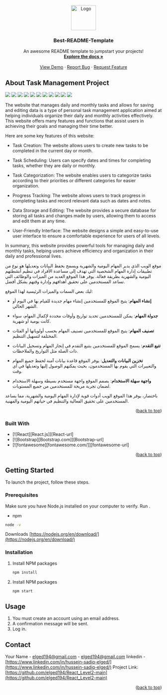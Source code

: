 <!-- # About Task Management WEB

<a href="https://github.com/elged194/React_Level2-main/tree/main">View Demo</a>


* [![React][React.js]][React-url]
* [![Bootstrap][Bootstrap.com]][Bootstrap-url]
* [![Firebase][firebase.google.com/]][firebase-url]

## Getting Started

<img src="./img/Screenshot_17-4.jpeg">
<img src="./img/Screenshot_17-5.jpeg">
<img src="./img/Screenshot_17-6.jpeg">
<img src="./img/Screenshot_17-1.jpeg">
<img src="./img/Screenshot_17-8.jpeg">
<img src="./img/Screenshot_17-7.jpeg">
<img src="./img/Screenshot_17-2.jpeg">
<img src="./img/Screenshot_17-9.jpeg">
<img src="./img/Screenshot_17-10.jpeg">
<img src="./img/Screenshot_17-11.jpeg">
<img src="./img/Screenshot_17-3.jpeg"> -->

<a name="readme-top"></a>

<!-- PROJECT LOGO -->
<br />
<div align="center">
  <a href="https://github.com/othneildrew/Best-README-Template">
    <img src="img//logo.png" alt="Logo" width="80" height="80">
  </a>

  <h3 align="center">Best-README-Template</h3>

  <p align="center">
    An awesome README template to jumpstart your projects!
    <br />
    <a href="https://github.com/othneildrew/Best-README-Template"><strong>Explore the docs »</strong></a>
    <br />
    <br />
    <a href="https://github.com/othneildrew/Best-README-Template">View Demo</a>
    ·
    <a href="https://github.com/othneildrew/Best-README-Template/issues">Report Bug</a>
    ·
    <a href="https://github.com/othneildrew/Best-README-Template/issues">Request Feature</a>
  </p>
</div>

<!-- ABOUT THE PROJECT -->

## About Task Management Project

<img src="./img/Screenshot_17-4.jpeg">
<img src="./img/Screenshot_17-5.jpeg">
<img src="./img/Screenshot_17-6.jpeg">
<img src="./img/Screenshot_17-1.jpeg">
<img src="./img/Screenshot_17-8.jpeg">
<img src="./img/Screenshot_17-7.jpeg">
<img src="./img/Screenshot_17-2.jpeg">
<img src="./img/Screenshot_17-9.jpeg">
<img src="./img/Screenshot_17-10.jpeg">
<img src="./img/Screenshot_17-11.jpeg">
<img src="./img/Screenshot_17-3.jpeg">

The website that manages daily and monthly tasks and allows for saving and editing data is a type of personal task management application aimed at helping individuals organize their daily and monthly activities effectively. This website offers many features and functions that assist users in achieving their goals and managing their time better.

Here are some key features of this website:

- Task Creation: The website allows users to create new tasks to be completed in the current day or month.

- Task Scheduling: Users can specify dates and times for completing tasks, whether they are daily or monthly.

- Task Categorization: The website enables users to categorize tasks according to their priorities or different categories for easier organization.

- Progress Tracking: The website allows users to track progress in completing tasks and record relevant data such as dates and notes.

- Data Storage and Editing: The website provides a secure database for storing all tasks and changes made by users, allowing them to access and edit them at any time.

- User-Friendly Interface: The website designs a simple and easy-to-use user interface to ensure a comfortable experience for users of all levels.

In summary, this website provides powerful tools for managing daily and monthly tasks, helping users achieve efficiency and organization in their daily and professional lives.


موقع الويب الذي يدير المهام اليومية والشهرية ويسمح بحفظ البيانات وتعديلها هو نوع من تطبيقات إدارة المهام الشخصية التي تهدف إلى مساعدة الأفراد في تنظيم أنشطتهم اليومية والشهرية بطريقة فعالة. يوفر هذا الموقع العديد من الميزات والوظائف التي تساعد المستخدمين على تحقيق أهدافهم وإدارة وقتهم بشكل أفضل.

ليك بعض السمات والميزات الرئيسية لهذا الموقع:

- **إنشاء المهام**: يتيح الموقع للمستخدمين إنشاء مهام جديدة للقيام بها في اليوم أو الشهر الحالي.

- **جدولة المهام**: يمكن للمستخدمين تحديد تواريخ وأوقات محددة لإكمال المهام، سواء كانت يومية أو شهرية.

- **تصنيف المهام**: يتيح الموقع للمستخدمين تصنيف المهام بحسب أولوياتها أو الفئات المختلفة لتسهيل التنظيم.

- **تتبع التقدم**: يسمح الموقع للمستخدمين بتتبع التقدم في إنجاز المهام وتسجيل البيانات ذات الصلة مثل التواريخ والملاحظات.

- **تخزين البيانات والتعديل**: يوفر الموقع قاعدة بيانات آمنة لحفظ جميع المهام والتغييرات التي يقوم بها المستخدمون، بحيث يمكنهم الوصول إليها وتعديلها في أي وقت.

- **واجهة سهلة الاستخدام**: يصمم الموقع واجهة مستخدم بسيطة وسهلة الاستخدام لضمان تجربة مريحة للمستخدمين من جميع المستويات.

باختصار، يوفر هذا الموقع الويب أدوات قوية لإدارة المهام اليومية والشهرية، مما يساعد المستخدمين على تحقيق الفعالية والتنظيم في حياتهم اليومية والمهنية.

<!-- -------------------------------------------- -->


<p align="right">(<a href="#readme-top">back to top</a>)</p>

### Built With


- [![React][React.js]][React-url]
- [![Bootstrap][Bootstrap.com]][Bootstrap-url]
- [![fontawesome][fontawesome.com/]][fontawesome-url]

<p align="right">(<a href="#readme-top">back to top</a>)</p>

<!-- GETTING STARTED -->

## Getting Started

To launch the project, follow these steps.

### Prerequisites

Make sure you have Node.js installed on your computer to verify. Run .
- npm
```sh
node -v
```
Downloads [https://nodejs.org/en/download/](https://nodejs.org/en/download/)


### Installation

1. Install NPM packages
   ```sh
   npm install
   ```
1. Install NPM packages
   ```sh
   npm start
   ```
<!-- USAGE EXAMPLES -->

## Usage

1. You must create an account using an email address.
2. A confirmation message will be sent.
3. Log in.


## Contact

Your Name - [elged194@gmail.com](https://www.linkedin.com/in/hussein-sadiq-elged/) - elged194@gmail.com
linkedin - [https://www.linkedin.com/in/hussein-sadiq-elged/](https://www.linkedin.com/in/hussein-sadiq-elged/) 
Project Link: [https://github.com/elged194/React_Level2-main](https://github.com/elged194/React_Level2-main)

<p align="right">(<a href="#readme-top">back to top</a>)</p>
